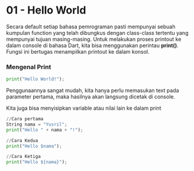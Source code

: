 # 01 - Hello World
Secara default setiap bahasa pemrograman pasti mempunyai sebuah kumpulan function yang telah dibungkus dengan class-class tertentu yang mempunyai tujuan masing-masing. Untuk melakukan proses printout ke dalam console di bahasa Dart, kita bisa menggunakan perintau **print()**. Fungsi ini bertugas menampilkan printout ke dalam konsol.

### Mengenal Print
```python
print("Hello World!");
```
Penggunaannya sangat mudah, kita hanya perlu memasukan text pada parameter pertama, maka hasilnya akan langsung dicetak di console.

Kita juga bisa menyisipkan variable atau nilai lain ke dalam print
```python
//Cara pertama
String nama = "Yusril";
print("Hello " + nama + "!");

//Cara Kedua
print("Hello $nama");

//Cara Ketiga
print("Hello ${nama}");
```


